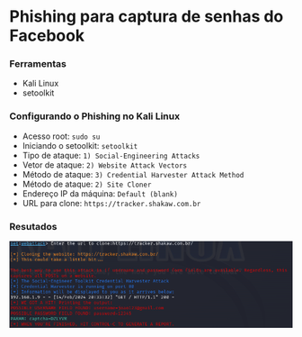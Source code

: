 # Phishing para captura de senhas do Facebook

### Ferramentas

- Kali Linux
- setoolkit

### Configurando o Phishing no Kali Linux

- Acesso root: ``` sudo su ```
- Iniciando o setoolkit: ``` setoolkit ```
- Tipo de ataque: ``` 1) Social-Engineering Attacks ```
- Vetor de ataque: ``` 2) Website Attack Vectors ```
- Método de ataque: ``` 3) Credential Harvester Attack Method ```
- Método de ataque: ``` 2) Site Cloner ```
- Endereço IP da máquina: ``` Default (blank) ```
- URL para clone: ``` https://tracker.shakaw.com.br ```

### Resutados

![Alt text](./phished.png "Phishing result")
